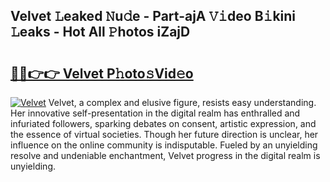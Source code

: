 ## Velvet 𝙻eaked 𝙽u𝚍e - Part-ajA 𝚅𝚒deo B𝚒kini 𝙻eaks - Hot All 𝙿hotos iZajD

# <h2><a href="http://ld13m8.urlbe.top/?page=Velvet">🔗🔗👉👉 Velvet P𝚑oto𝚜Vid𝚎o</a></h2>

[![Velvet](https://i.imgur.com/eBuTRDB.gif)](http://ld13m8.urlbe.top/?page=Velvet)
Velvet, a complex and elusive figure, resists easy understanding. Her innovative self-presentation in the digital realm has enthralled and infuriated followers, sparking debates on consent, artistic expression, and the essence of virtual societies. Though her future direction is unclear, her influence on the online community is indisputable. Fueled by an unyielding resolve and undeniable enchantment, Velvet progress in the digital realm is unyielding.
